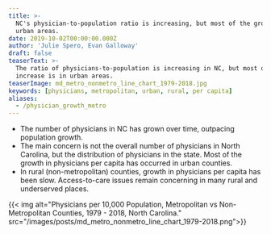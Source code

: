 ```yaml
---
title: >-
  NC's physician-to-population ratio is increasing, but most of the growth is in
  urban areas.
date: 2019-10-02T00:00:00.000Z
author: 'Julie Spero, Evan Galloway'
draft: false
teaserText: >-
  The ratio of physicians-to-population is increasing in NC, but most of the
  increase is in urban areas.
teaserImage: md_metro_nonmetro_line_chart_1979-2018.jpg
keywords: [physicians, metropolitan, urban, rural, per capita]
aliases:
  - /physician_growth_metro
---
```



* The number of physicians in NC has grown over time, outpacing population growth. 
* The main concern is not the overall number of physicians in North Carolina, but the distribution of physicians in the state. Most of the growth in physicians per capita has occurred in urban counties. 
* In rural (non-metropolitan) counties, growth in physicians per capita has been slow. Access-to-care issues remain concerning in many rural and underserved places.

{{< img alt="Physicians per 10,000 Population, Metropolitan vs Non-Metropolitan Counties, 1979 - 2018, North Carolina."  src="/images/posts/md_metro_nonmetro_line_chart_1979-2018.png">}}
